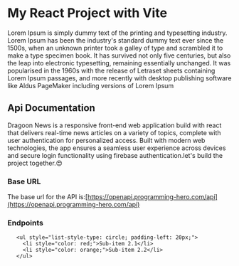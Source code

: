 # My React Project with Vite

Lorem Ipsum is simply dummy text of the printing and typesetting industry. Lorem Ipsum has been the industry's standard dummy text ever since the 1500s, when an unknown printer took a galley of type and scrambled it to make a type specimen book. It has survived not only five centuries, but also the leap into electronic typesetting, remaining essentially unchanged. It was popularised in the 1960s with the release of Letraset sheets containing Lorem Ipsum passages, and more recently with desktop publishing software like Aldus PageMaker including versions of Lorem Ipsum

## Api Documentation

Dragoon News is a responsive front-end web application build with react that delivers real-time news articles on a variety of topics, complete with user authentication for personalized access. Built with modern web technologies, the app ensures a seamless user experience across devices and secure login functionality using firebase authentication.let's build the project together.😍

### Base URL 
The base url for the API is:[https://openapi.programming-hero.com/api](https://openapi.programming-hero.com/api)

### Endpoints

<ul style="list-style-type: none; padding-left: 20px;">

  
    <ul style="list-style-type: circle; padding-left: 20px;">
      <li style="color: red;">Sub-item 2.1</li>
      <li style="color: orange;">Sub-item 2.2</li>
    </ul>
  
</ul>
  

<img >

<vidoe >
